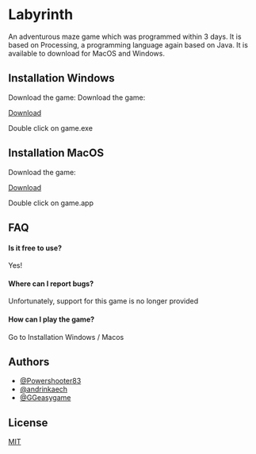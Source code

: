 
# Labyrinth
An adventurous maze game which was programmed within 3 days. 
It is based on Processing, a programming language again based on Java. 
It is available to download for MacOS and Windows. 



## Installation Windows

Download the game:
Download the game:

[Download](http://www.041er-blj.ch)

Double click on game.exe




## Installation MacOS

Download the game:

[Download](http://www.041er-blj.ch)

Double click on game.app
## FAQ

#### Is it free to use?

Yes!

#### Where can I report bugs?

Unfortunately, support for this game is no longer provided

#### How can I play the game?
Go to Installation Windows / Macos

 


## Authors

- [@Powershooter83](https://www.github.com/Powershooter83)
- [@andrinkaech](https://www.github.com/andrinkaech)
- [@GGeasygame](https://www.github.com/GGeasygame)

  
## License

[MIT](https://choosealicense.com/licenses/mit/)

  
